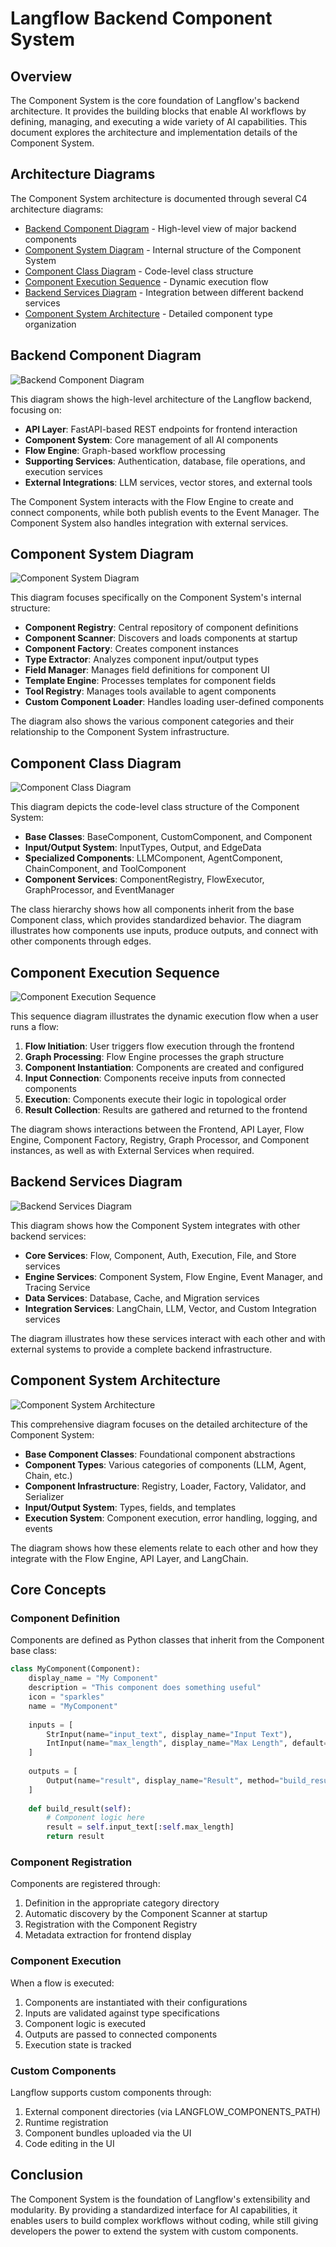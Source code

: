 # Langflow Backend Component System

## Overview

The Component System is the core foundation of Langflow's backend architecture. It provides the building blocks that enable AI workflows by defining, managing, and executing a wide variety of AI capabilities. This document explores the architecture and implementation details of the Component System.

## Architecture Diagrams

The Component System architecture is documented through several C4 architecture diagrams:

- [Backend Component Diagram](#backend-component-diagram) - High-level view of major backend components
- [Component System Diagram](#component-system-diagram) - Internal structure of the Component System
- [Component Class Diagram](#component-class-diagram) - Code-level class structure
- [Component Execution Sequence](#component-execution-sequence) - Dynamic execution flow
- [Backend Services Diagram](#backend-services-diagram) - Integration between different backend services
- [Component System Architecture](#component-system-architecture) - Detailed component type organization

## Backend Component Diagram

![Backend Component Diagram](../diagrams/c4/backend/backend_component_diagram.png)

This diagram shows the high-level architecture of the Langflow backend, focusing on:

- **API Layer**: FastAPI-based REST endpoints for frontend interaction
- **Component System**: Core management of all AI components
- **Flow Engine**: Graph-based workflow processing
- **Supporting Services**: Authentication, database, file operations, and execution services
- **External Integrations**: LLM services, vector stores, and external tools

The Component System interacts with the Flow Engine to create and connect components, while both publish events to the Event Manager. The Component System also handles integration with external services.

## Component System Diagram

![Component System Diagram](../diagrams/c4/backend/component_system_diagram.png)

This diagram focuses specifically on the Component System's internal structure:

- **Component Registry**: Central repository of component definitions
- **Component Scanner**: Discovers and loads components at startup
- **Component Factory**: Creates component instances
- **Type Extractor**: Analyzes component input/output types
- **Field Manager**: Manages field definitions for component UI
- **Template Engine**: Processes templates for component fields
- **Tool Registry**: Manages tools available to agent components
- **Custom Component Loader**: Handles loading user-defined components

The diagram also shows the various component categories and their relationship to the Component System infrastructure.

## Component Class Diagram

![Component Class Diagram](../diagrams/c4/backend/component_class_diagram.png)

This diagram depicts the code-level class structure of the Component System:

- **Base Classes**: BaseComponent, CustomComponent, and Component
- **Input/Output System**: InputTypes, Output, and EdgeData
- **Specialized Components**: LLMComponent, AgentComponent, ChainComponent, and ToolComponent
- **Component Services**: ComponentRegistry, FlowExecutor, GraphProcessor, and EventManager

The class hierarchy shows how all components inherit from the base Component class, which provides standardized behavior. The diagram illustrates how components use inputs, produce outputs, and connect with other components through edges.

## Component Execution Sequence

![Component Execution Sequence](../diagrams/c4/backend/component_execution_sequence.png)

This sequence diagram illustrates the dynamic execution flow when a user runs a flow:

1. **Flow Initiation**: User triggers flow execution through the frontend
2. **Graph Processing**: Flow Engine processes the graph structure
3. **Component Instantiation**: Components are created and configured
4. **Input Connection**: Components receive inputs from connected components
5. **Execution**: Components execute their logic in topological order
6. **Result Collection**: Results are gathered and returned to the frontend

The diagram shows interactions between the Frontend, API Layer, Flow Engine, Component Factory, Registry, Graph Processor, and Component instances, as well as with External Services when required.

## Backend Services Diagram

![Backend Services Diagram](../diagrams/c4/backend/backend_services_diagram.png)

This diagram shows how the Component System integrates with other backend services:

- **Core Services**: Flow, Component, Auth, Execution, File, and Store services
- **Engine Services**: Component System, Flow Engine, Event Manager, and Tracing Service
- **Data Services**: Database, Cache, and Migration services
- **Integration Services**: LangChain, LLM, Vector, and Custom Integration services

The diagram illustrates how these services interact with each other and with external systems to provide a complete backend infrastructure.

## Component System Architecture

![Component System Architecture](../diagrams/c4/backend/component_system_architecture.png)

This comprehensive diagram focuses on the detailed architecture of the Component System:

- **Base Component Classes**: Foundational component abstractions
- **Component Types**: Various categories of components (LLM, Agent, Chain, etc.)
- **Component Infrastructure**: Registry, Loader, Factory, Validator, and Serializer
- **Input/Output System**: Types, fields, and templates
- **Execution System**: Component execution, error handling, logging, and events

The diagram shows how these elements relate to each other and how they integrate with the Flow Engine, API Layer, and LangChain.

## Core Concepts

### Component Definition

Components are defined as Python classes that inherit from the Component base class:

```python
class MyComponent(Component):
    display_name = "My Component"
    description = "This component does something useful"
    icon = "sparkles"
    name = "MyComponent"
    
    inputs = [
        StrInput(name="input_text", display_name="Input Text"),
        IntInput(name="max_length", display_name="Max Length", default=100)
    ]
    
    outputs = [
        Output(name="result", display_name="Result", method="build_result")
    ]
    
    def build_result(self):
        # Component logic here
        result = self.input_text[:self.max_length]
        return result
```

### Component Registration

Components are registered through:

1. Definition in the appropriate category directory
2. Automatic discovery by the Component Scanner at startup
3. Registration with the Component Registry
4. Metadata extraction for frontend display

### Component Execution

When a flow is executed:

1. Components are instantiated with their configurations
2. Inputs are validated against type specifications
3. Component logic is executed
4. Outputs are passed to connected components
5. Execution state is tracked

### Custom Components

Langflow supports custom components through:

1. External component directories (via LANGFLOW_COMPONENTS_PATH)
2. Runtime registration
3. Component bundles uploaded via the UI
4. Code editing in the UI

## Conclusion

The Component System is the foundation of Langflow's extensibility and modularity. By providing a standardized interface for AI capabilities, it enables users to build complex workflows without coding, while still giving developers the power to extend the system with custom components.